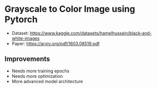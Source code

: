 # Grayscale to Color Image using Pytorch

- Dataset: https://www.kaggle.com/datasets/hamelhussein/black-and-white-images
- Paper: https://arxiv.org/pdf/1603.08519.pdf

## Improvements
- Needs more training epochs
- Needs more optimization
- More advanced model architecture
